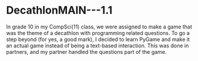 # DecathlonMAIN---1.1
 In grade 10 in my CompSci(11) class, we were assigned to make a game that was the theme of a decathlon with programming related questions. To go a step beyond (for yes, a good mark), I decided to learn PyGame and make it an actual game instead of being a text-based interaction. This was done in partners, and my partner handled the questions part of the game.

